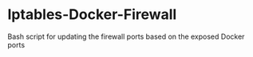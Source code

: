 # Iptables-Docker-Firewall
Bash script for updating the firewall ports based on the exposed Docker ports
